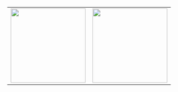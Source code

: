 

<table align="left">
  <row>
    <td>
     <!-- Card -->
      <img height='172' src='https://github-readme-stats.vercel.app/api/top-langs/?username=LucasTrevizanBr&layout=compact&theme=dark'>
    </td>
    <td>
      <img height='172' src='https://github-readme-stats.vercel.app/api?username=LucasTrevizanBr&show_icons=true&theme=dark'>
    </td>
  </row>
</table> 







